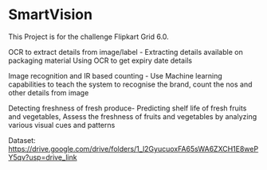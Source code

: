 # SmartVision
This Project is for the challenge Flipkart Grid 6.0.

OCR to extract details from image/label - Extracting details available on
packaging material
Using OCR to get expiry date details

Image recognition and IR based counting - Use Machine learning capabilities to teach the system to recognise the brand, count the nos and other details from image

Detecting freshness of fresh produce- Predicting shelf life of fresh fruits and
vegetables, Assess the freshness of fruits and vegetables by analyzing various visual cues and patterns

Dataset: https://drive.google.com/drive/folders/1_l2GyucuoxFA65sWA6ZXCH1E8wePY5qv?usp=drive_link
